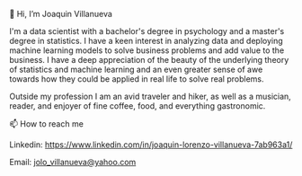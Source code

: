 👋 Hi, I’m Joaquin Villanueva

I'm a data scientist with a bachelor's degree in psychology and a master's degree in statistics. I have a keen interest in analyzing data and deploying machine learning
models to solve business problems and add value to the business. I have a deep appreciation of the beauty of the underlying theory of statistics and machine learning and
an even greater sense of awe towards how they could be applied in real life to solve real problems.

Outside my profession I am an avid traveler and hiker, as well as a musician, reader, and enjoyer of fine coffee, food, and everything gastronomic.



📫 How to reach me

Linkedin: https://www.linkedin.com/in/joaquin-lorenzo-villanueva-7ab963a1/

Email: jolo_villanueva@yahoo.com

<!---
jolo-v/jolo-v is a ✨ special ✨ repository because its `README.md` (this file) appears on your GitHub profile.
You can click the Preview link to take a look at your changes.
--->
